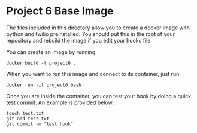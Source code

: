 # Project 6 Base Image

The files included in this directory allow you to create a docker image with python and twilio preinstalled. You should put this in the root of your repository and rebuild the image if you edit your hooks file. 

You can create an image by running

```
docker build -t project6 .
```

When you want to run this image and connect to its container, just run

```
docker run -it project6 bash
```

Once you are inside the container, you can test your hook by doing a quick test commit. An example is provided below:

```
touch test.txt
git add test.txt
git commit -m "test hook"
```

